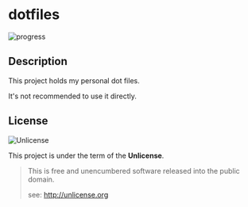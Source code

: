 # dotfiles

![progress](http://progressed.io/bar/1?title=developing)

## Description

This project holds my personal dot files.

It's not recommended to use it directly.

## License

![Unlicense](https://upload.wikimedia.org/wikipedia/commons/thumb/6/62/PD-icon.svg/120px-PD-icon.svg.png)

This project is under the term of the **Unlicense**.

> This is free and unencumbered software released into the public domain.
>
> see: <http://unlicense.org>
